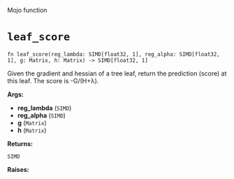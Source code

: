 Mojo function

# `leaf_score`

```mojo
fn leaf_score(reg_lambda: SIMD[float32, 1], reg_alpha: SIMD[float32, 1], g: Matrix, h: Matrix) -> SIMD[float32, 1]
```

Given the gradient and hessian of a tree leaf, return the prediction (score) at this leaf. The score is -G/(H+λ).

**Args:**

- **reg_lambda** (`SIMD`)
- **reg_alpha** (`SIMD`)
- **g** (`Matrix`)
- **h** (`Matrix`)

**Returns:**

`SIMD`

**Raises:**

